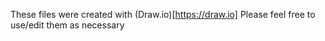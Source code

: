 These files were created with (Draw.io)[https://draw.io]
Please feel free to use/edit them as necessary
